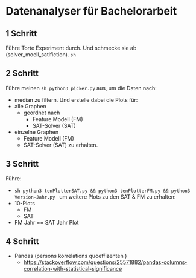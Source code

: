 # Datenanalyser für Bachelorarbeit

## 1 Schritt

Führe Torte Experiment durch.
Und schmecke sie ab (solver_moell_satifiction).
```sh ```

## 2 Schritt

Führe meinen ```sh python3 picker.py``` aus, um die Daten nach:
- median
zu filtern.
Und erstelle dabei die Plots für:
- alle Graphen
    - geordnet nach
        - Feature Modell (FM)
        - SAT-Solver (SAT)
- einzelne Graphen
    - Feature Modell (FM)
    - SAT-Solver (SAT)
zu erhalten.

## 3 Schritt

Führe: 
- ```sh python3 tenPlotterSAT.py && python3 tenPlotterFM.py && python3 Version-Jahr.py ```
um weitere Plots zu den SAT & FM zu erhalten:
- 10-Plots 
    - FM
    - SAT
- FM Jahr == SAT Jahr Plot


## 4 Schritt
- Pandas (persons korrelations quoeffizenten )
  - https://stackoverflow.com/questions/25571882/pandas-columns-correlation-with-statistical-significance